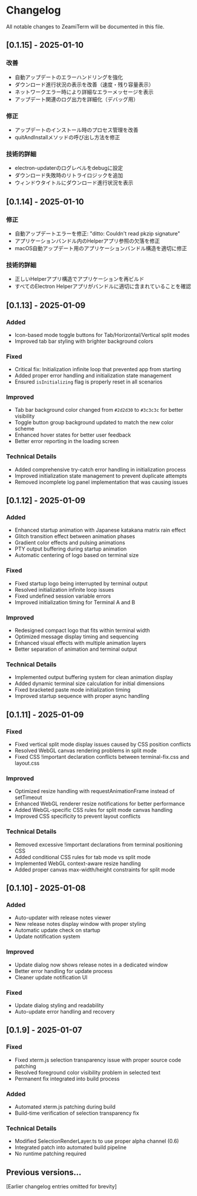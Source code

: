 # Changelog

All notable changes to ZeamiTerm will be documented in this file.

## [0.1.15] - 2025-01-10

### 改善
- 自動アップデートのエラーハンドリングを強化
- ダウンロード進行状況の表示を改善（速度・残り容量表示）
- ネットワークエラー時により詳細なエラーメッセージを表示
- アップデート関連のログ出力を詳細化（デバッグ用）

### 修正
- アップデートのインストール時のプロセス管理を改善
- quitAndInstallメソッドの呼び出し方法を修正

### 技術的詳細
- electron-updaterのログレベルをdebugに設定
- ダウンロード失敗時のリトライロジックを追加
- ウィンドウタイトルにダウンロード進行状況を表示

## [0.1.14] - 2025-01-10

### 修正
- 自動アップデートエラーを修正: "ditto: Couldn't read pkzip signature"
- アプリケーションバンドル内のHelperアプリ参照の欠落を修正
- macOS自動アップデート用のアプリケーションバンドル構造を適切に修正

### 技術的詳細
- 正しいHelperアプリ構造でアプリケーションを再ビルド
- すべてのElectron Helperアプリがバンドルに適切に含まれていることを確認

## [0.1.13] - 2025-01-09

### Added
- Icon-based mode toggle buttons for Tab/Horizontal/Vertical split modes
- Improved tab bar styling with brighter background colors

### Fixed
- Critical fix: Initialization infinite loop that prevented app from starting
- Added proper error handling and initialization state management
- Ensured `isInitializing` flag is properly reset in all scenarios

### Improved
- Tab bar background color changed from `#2d2d30` to `#3c3c3c` for better visibility
- Toggle button group background updated to match the new color scheme
- Enhanced hover states for better user feedback
- Better error reporting in the loading screen

### Technical Details
- Added comprehensive try-catch error handling in initialization process
- Improved initialization state management to prevent duplicate attempts
- Removed incomplete log panel implementation that was causing issues

## [0.1.12] - 2025-01-09

### Added
- Enhanced startup animation with Japanese katakana matrix rain effect
- Glitch transition effect between animation phases
- Gradient color effects and pulsing animations
- PTY output buffering during startup animation
- Automatic centering of logo based on terminal size

### Fixed
- Fixed startup logo being interrupted by terminal output
- Resolved initialization infinite loop issues
- Fixed undefined session variable errors
- Improved initialization timing for Terminal A and B

### Improved
- Redesigned compact logo that fits within terminal width
- Optimized message display timing and sequencing
- Enhanced visual effects with multiple animation layers
- Better separation of animation and terminal output

### Technical Details
- Implemented output buffering system for clean animation display
- Added dynamic terminal size calculation for initial dimensions
- Fixed bracketed paste mode initialization timing
- Improved startup sequence with proper async handling

## [0.1.11] - 2025-01-09

### Fixed
- Fixed vertical split mode display issues caused by CSS position conflicts
- Resolved WebGL canvas rendering problems in split mode
- Fixed CSS !important declaration conflicts between terminal-fix.css and layout.css

### Improved
- Optimized resize handling with requestAnimationFrame instead of setTimeout
- Enhanced WebGL renderer resize notifications for better performance
- Added WebGL-specific CSS rules for split mode canvas handling
- Improved CSS specificity to prevent layout conflicts

### Technical Details
- Removed excessive !important declarations from terminal positioning CSS
- Added conditional CSS rules for tab mode vs split mode
- Implemented WebGL context-aware resize handling
- Added proper canvas max-width/height constraints for split mode

## [0.1.10] - 2025-01-08

### Added
- Auto-updater with release notes viewer
- New release notes display window with proper styling
- Automatic update check on startup
- Update notification system

### Improved
- Update dialog now shows release notes in a dedicated window
- Better error handling for update process
- Cleaner update notification UI

### Fixed
- Update dialog styling and readability
- Auto-update error handling and recovery

## [0.1.9] - 2025-01-07

### Fixed
- Fixed xterm.js selection transparency issue with proper source code patching
- Resolved foreground color visibility problem in selected text
- Permanent fix integrated into build process

### Added
- Automated xterm.js patching during build
- Build-time verification of selection transparency fix

### Technical Details
- Modified SelectionRenderLayer.ts to use proper alpha channel (0.6)
- Integrated patch into automated build pipeline
- No runtime patching required

## Previous versions...

[Earlier changelog entries omitted for brevity]
